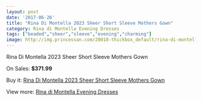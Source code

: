 ```yaml
---
layout: post
date: '2017-06-26'
title: "Rina Di Montella 2023 Sheer Short Sleeve Mothers Gown"
category: Rina di Montella Evening Dresses
tags: ["beaded","sheer","sleeve","evening","charming"]
image: http://img.princessan.com/28018-thickbox_default/rina-di-montella-2023-sheer-short-sleeve-mothers-gown.jpg
---
```

Rina Di Montella 2023 Sheer Short Sleeve Mothers Gown

On Sales: **$371.99**
<a href="https://www.princessan.com/en/rina-di-montella-evening-dresses/12775-rina-di-montella-2023-sheer-short-sleeve-mothers-gown.html"><amp-img layout="responsive" width="600" height="600" src="//img.princessan.com/28018-thickbox_default/rina-di-montella-2023-sheer-short-sleeve-mothers-gown.jpg" alt="Rina Di Montella 2023 Sheer Short Sleeve Mothers Gown 0" /></a>
<a href="https://www.princessan.com/en/rina-di-montella-evening-dresses/12775-rina-di-montella-2023-sheer-short-sleeve-mothers-gown.html"><amp-img layout="responsive" width="600" height="600" src="//img.princessan.com/28019-thickbox_default/rina-di-montella-2023-sheer-short-sleeve-mothers-gown.jpg" alt="Rina Di Montella 2023 Sheer Short Sleeve Mothers Gown 1" /></a>

Buy it: [Rina Di Montella 2023 Sheer Short Sleeve Mothers Gown](https://www.princessan.com/en/rina-di-montella-evening-dresses/12775-rina-di-montella-2023-sheer-short-sleeve-mothers-gown.html "Rina Di Montella 2023 Sheer Short Sleeve Mothers Gown")

View more: [Rina di Montella Evening Dresses](https://www.princessan.com/en/53-rina-di-montella-evening-dresses "Rina di Montella Evening Dresses")